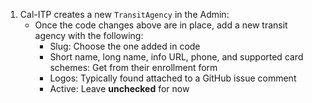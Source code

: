 1. Cal-ITP creates a new `TransitAgency` in the Admin:
   - Once the code changes above are in place, add a new transit agency with the following:
     - Slug: Choose the one added in code
     - Short name, long name, info URL, phone, and supported card schemes: Get from their enrollment form
     - Logos: Typically found attached to a GitHub issue comment
     - Active: Leave **unchecked** for now
